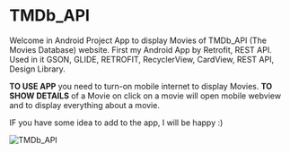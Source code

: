# TMDb_API
Welcome in Android Project App to display Movies of TMDb_API (The Movies Database) website.
First my Android App by Retrofit, REST API.
Used in it GSON, GLIDE, RETROFIT, RecyclerView, CardView,
REST API, Design Library.

**TO USE APP** you need to turn-on mobile internet to display Movies.
**TO SHOW DETAILS** of a Movie on click on a movie will open mobile webview and to display everything about a movie.

IF you have some idea to add to the app, I will be happy :)




![TMDb_API](https://thumbs.gfycat.com/LonelySnappyDarklingbeetle-size_restricted.gif)
